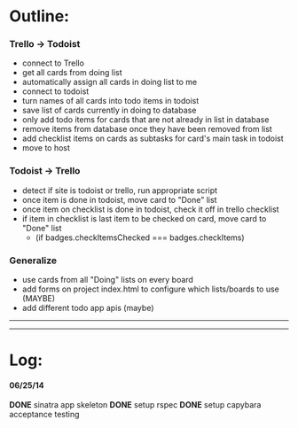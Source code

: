 # Outline:

### Trello -> Todoist
- connect to Trello
- get all cards from doing list
- automatically assign all cards in doing list to me
- connect to todoist
- turn names of all cards into todo items in todoist
- save list of cards currently in doing to database
- only add todo items for cards that are not already in list in database
- remove items from database once they have been removed from list
- add checklist items on cards as subtasks for card's main task in todoist
- move to host

### Todoist -> Trello 
- detect if site is todoist or trello, run appropriate script
- once item is done in todoist, move card to "Done" list
- once item on checklist is done in todoist, check it off in trello checklist
- if item in checklist is last item to be checked on card, move card to "Done" list
  - (if badges.checkItemsChecked === badges.checkItems) 

### Generalize 
- use cards from all "Doing" lists on every board
- add forms on project index.html to configure which lists/boards to use (MAYBE)
- add different todo app apis (maybe)


_______________________________________________________________________________
_______________________________________________________________________________

# Log:

#### 06/25/14 
__DONE__ sinatra app skeleton
__DONE__ setup rspec
__DONE__ setup capybara acceptance testing 

